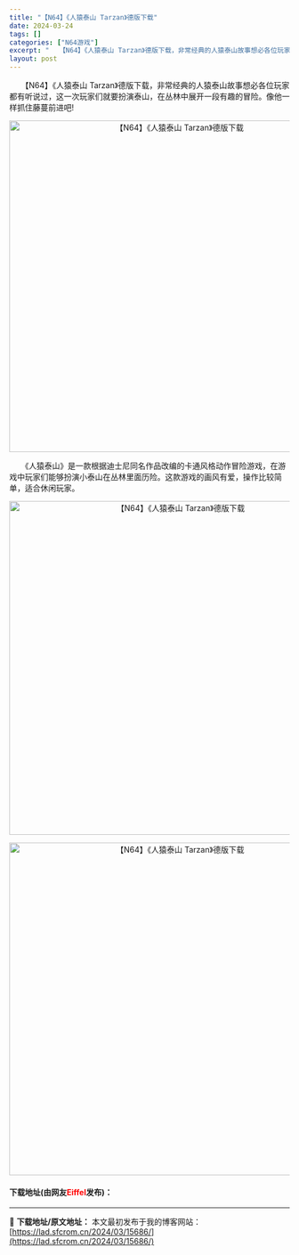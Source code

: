 ```yaml
---
title: "【N64】《人猿泰山 Tarzan》德版下载"
date: 2024-03-24
tags: []
categories: ["N64游戏"]
excerpt: "　　【N64】《人猿泰山 Tarzan》德版下载，非常经典的人猿泰山故事想必各位玩家都有听说过，这一次玩家们就要扮演泰山，在丛林中展开一段有趣的冒险。像他一样抓住藤蔓前进吧! 　　《人猿泰山》是一款根据迪士尼同名作品改编的卡通风格动作冒险游戏，在游戏中玩家们能够扮演小泰山在丛林里面历险。这款游戏的画&hellip;"
layout: post
---
```


 <p>　　【N64】《人猿泰山 Tarzan》德版下载，非常经典的人猿泰山故事想必各位玩家都有听说过，这一次玩家们就要扮演泰山，在丛林中展开一段有趣的冒险。像他一样抓住藤蔓前进吧!</p> <p align="center"><img align="" border="0" src="https://lad.sfcrom.cn/wp-content/uploads/2024/03/20240324_66004519e4af9.png" width="596" alt="【N64】《人猿泰山 Tarzan》德版下载" /></p> <p>　　《人猿泰山》是一款根据迪士尼同名作品改编的卡通风格动作冒险游戏，在游戏中玩家们能够扮演小泰山在丛林里面历险。这款游戏的画风有爱，操作比较简单，适合休闲玩家。</p> <p align="center"><img align="" border="0" src="https://lad.sfcrom.cn/wp-content/uploads/2024/03/20240324_6600451b4fd97.png" width="600" alt="【N64】《人猿泰山 Tarzan》德版下载" /></p> <p align="center"><img align="" border="0" src="https://lad.sfcrom.cn/wp-content/uploads/2024/03/20240324_6600451ce1c8a.png" width="598" alt="【N64】《人猿泰山 Tarzan》德版下载" /></p> <p><h4>下载地址(由网友<font color="red">Eiffel</font>发布)：</h4></p> 

---
📖 **下载地址/原文地址：** 本文最初发布于我的博客网站：[https://lad.sfcrom.cn/2024/03/15686/](https://lad.sfcrom.cn/2024/03/15686/)
